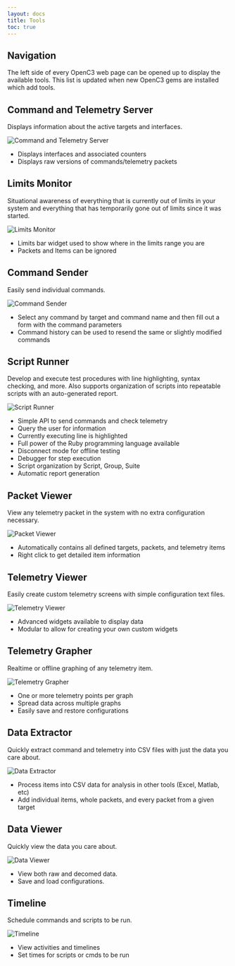 ```yaml
---
layout: docs
title: Tools
toc: true
---
```


## Navigation

The left side of every OpenC3 web page can be opened up to display the available tools.
This list is updated when new OpenC3 gems are installed which add tools.

## Command and Telemetry Server

Displays information about the active targets and interfaces.

![Command and Telemetry Server]({{site.baseurl}}/img/v5/cmd_tlm_server/cmd_tlm_server.png)

- Displays interfaces and associated counters
- Displays raw versions of commands/telemetry packets

## Limits Monitor

Situational awareness of everything that is currently out of limits in your system and everything that has temporarily gone out of limits since it was started.

![Limits Monitor]({{site.baseurl}}/img/v5/limits_monitor/limits_monitor.png)

- Limits bar widget used to show where in the limits range you are
- Packets and Items can be ignored

## Command Sender

Easily send individual commands.

![Command Sender]({{site.baseurl}}/img/v5/command_sender/command_sender.png)

- Select any command by target and command name and then fill out a form with the command parameters
- Command history can be used to resend the same or slightly modified commands

## Script Runner

Develop and execute test procedures with line highlighting, syntax checking, and more. Also supports organization of scripts into repeatable scripts with an auto-generated report.

![Script Runner]({{site.baseurl}}/img/v5/script_runner/script_runner.png)

- Simple API to send commands and check telemetry
- Query the user for information
- Currently executing line is highlighted
- Full power of the Ruby programming language available
- Disconnect mode for offline testing
- Debugger for step execution
- Script organization by Script, Group, Suite
- Automatic report generation

## Packet Viewer

View any telemetry packet in the system with no extra configuration necessary.

![Packet Viewer]({{site.baseurl}}/img/v5/packet_viewer/packet_viewer.png)

- Automatically contains all defined targets, packets, and telemetry items
- Right click to get detailed item information

## Telemetry Viewer

Easily create custom telemetry screens with simple configuration text files.

![Telemetry Viewer]({{site.baseurl}}/img/v5/telemetry_viewer/telemetry_viewer.png)

- Advanced widgets available to display data
- Modular to allow for creating your own custom widgets

## Telemetry Grapher

Realtime or offline graphing of any telemetry item.

![Telemetry Grapher]({{site.baseurl}}/img/v5/telemetry_grapher/telemetry_grapher.png)

- One or more telemetry points per graph
- Spread data across multiple graphs
- Easily save and restore configurations

## Data Extractor

Quickly extract command and telemetry into CSV files with just the data you care about.

![Data Extractor]({{site.baseurl}}/img/v5/data_extractor/data_extractor.png)

- Process items into CSV data for analysis in other tools (Excel, Matlab, etc)
- Add individual items, whole packets, and every packet from a given target

## Data Viewer

Quickly view the data you care about.

![Data Viewer]({{site.baseurl}}/img/v5/data_viewer/data_viewer.png)

- View both raw and decomed data.
- Save and load configurations.

## Timeline

Schedule commands and scripts to be run.

![Timeline]({{site.baseurl}}/img/v5/timeline/timeline.png)

- View activities and timelines
- Set times for scripts or cmds to be run
